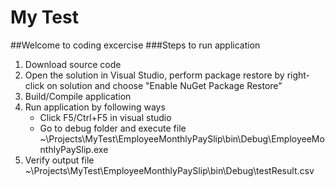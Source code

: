 # My Test
##Welcome to coding excercise
###Steps to run application
1. Download source code
2. Open the solution in Visual Studio, perform package restore by right-click on solution and choose "Enable NuGet Package Restore"
3. Build/Compile application
4. Run application by following ways
   - Click F5/Ctrl+F5 in visual studio
   - Go to debug folder and execute file ~\Projects\MyTest\EmployeeMonthlyPaySlip\bin\Debug\EmployeeMonthlyPaySlip.exe
5. Verify output file
   ~\Projects\MyTest\EmployeeMonthlyPaySlip\bin\Debug\testResult.csv
